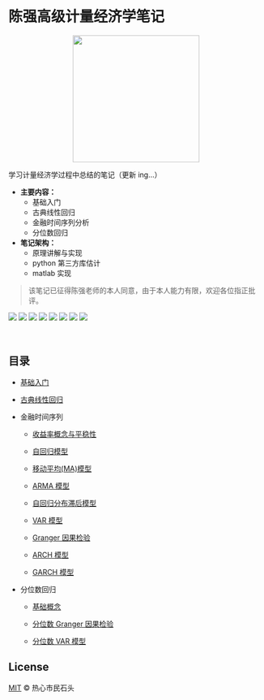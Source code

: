 # 陈强高级计量经济学笔记

<div align=center><img src="https://lei-picture.oss-cn-beijing.aliyuncs.com/img/20200423192255.png" width="250"></div>

学习计量经济学过程中总结的笔记（更新 ing...）

* **主要内容：**
    * 基础入门
    * 古典线性回归
    * 金融时间序列分析
    * 分位数回归
* **笔记架构：**
    * 原理讲解与实现
    * python 第三方库估计
    * matlab 实现

> 该笔记已征得陈强老师的本人同意，由于本人能力有限，欢迎各位指正批评。

<a href="https://www.python.org/downloads/"><img  src="https://img.shields.io/badge/python-3.6%2B-brightgreen"></a>
<a href="https://github.com/bashtage/arch"><img src="https://img.shields.io/badge/arch-4.13-red"></a>
<a href="https://github.com/matplotlib/matplotlib"><img src="https://img.shields.io/badge/matplotlib-3.1.3-blue"></a>
<a href="https://github.com/numpy/numpy"><img src="https://img.shields.io/badge/numpy-1.18.1-blue"></a>
<a href="https://github.com/pandas-dev/pandas"><img src="https://img.shields.io/badge/pandas-1.0.1-yellow"></a>
<a href="https://github.com/scipy/scipy"><img src="https://img.shields.io/badge/scipy-1.4.1-brightgreen"></a>
<a href="https://github.com/statsmodels/statsmodels"><img src="https://img.shields.io/badge/statsmodels-0.11.0-red"></a>
<a href="https://github.com/sympy/sympy"><img src="https://img.shields.io/badge/sympy-1.5.1-lightgrey"></a>

&emsp;

## 目录

* [基础入门](https://nbviewer.jupyter.org/github/lei940324/econometrics/blob/master/基础入门.ipynb)

* [古典线性回归](https://nbviewer.jupyter.org/github/lei940324/econometrics/blob/master/古典线性回归.ipynb)

* 金融时间序列

  * [收益率概念与平稳性](https://nbviewer.jupyter.org/github/lei940324/econometrics/blob/master/金融时间序列/收益率概念与平稳性.ipynb)

  * [自回归模型](https://nbviewer.jupyter.org/github/lei940324/econometrics/blob/master/金融时间序列/自回归模型.ipynb)

  * [移动平均(MA)模型](https://nbviewer.jupyter.org/github/lei940324/econometrics/blob/master/金融时间序列/移动平均(MA)模型.ipynb)

  * [ARMA 模型](https://nbviewer.jupyter.org/github/lei940324/econometrics/blob/master/金融时间序列/ARMA模型.ipynb)

  * [自回归分布滞后模型](https://nbviewer.jupyter.org/github/lei940324/econometrics/blob/master/金融时间序列/自回归分布滞后模型.ipynb)

  * [VAR 模型](https://nbviewer.jupyter.org/github/lei940324/econometrics/blob/master/金融时间序列/VAR模型.ipynb)

  * [Granger 因果检验](https://nbviewer.jupyter.org/github/lei940324/econometrics/blob/master/金融时间序列/Granger因果检验.ipynb)

  * [ARCH 模型](https://nbviewer.jupyter.org/github/lei940324/econometrics/blob/master/金融时间序列/ARCH模型.ipynb)

  * [GARCH 模型](https://nbviewer.jupyter.org/github/lei940324/econometrics/blob/master/金融时间序列/GARCH模型.ipynb)

* 分位数回归

  * [基础概念](https://nbviewer.jupyter.org/github/lei940324/econometrics/blob/master/分位数回归/基础概念.ipynb)

  * [分位数 Granger 因果检验](https://nbviewer.jupyter.org/github/lei940324/econometrics/blob/master/分位数回归/分位数Granger因果检验.ipynb)

  * [分位数 VAR 模型](https://nbviewer.jupyter.org/github/lei940324/econometrics/blob/master/分位数回归/分位数VAR模型.ipynb)

## License

[MIT](https://github.com/lei940324/econometrics/blob/master/LICENSE) © 热心市民石头
